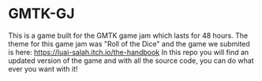 # GMTK-GJ
This is a game built for the GMTK game jam which lasts for 48 hours. The theme for this game jam was "Roll of the Dice" and the game we submited is here: https://luai-salah.itch.io/the-handbook
In this repo you will find an updated version of the game and with all the source code, you can do what ever you want with it!
